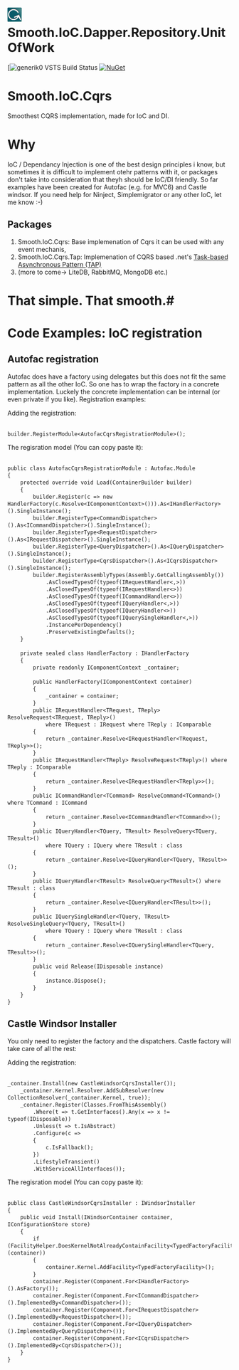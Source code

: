![Project Icon](https://raw.githubusercontent.com/Generik0/Smooth.IoC.Cqrs/master/logo.jpg) Smooth.IoC.Dapper.Repository.UnitOfWork
===========================================

[![generik0 VSTS Build Status](https://generik0.visualstudio.com/_apis/public/build/definitions/97e62cdf-8c46-48a2-bf7a-d40bf05a53eb/5/badge)
[![NuGet](https://img.shields.io/nuget/v/Smooth.IoC.Cqrs.Tap.svg)](http://www.nuget.org/packages/Smooth.IoC.Cqrs.Tap)


# Smooth.IoC.Cqrs
Smoothest CQRS implementation, made for IoC and DI.

# Why
IoC / Dependancy Injection is one of the best design principles i know, but sometimes it is difficult to implement otehr patterns with it, or packages don't take into consideration that theyh should be IoC/DI friendly.
So far examples have been created for Autofac (e.g. for MVC6) and Castle windsor. If you need help for Ninject, Simplemigrator or any other IoC, let me know :-)

## Packages
1. Smooth.IoC.Cqrs: Base implemenation of Cqrs it can be used with any event mechanis,
2. Smooth.IoC.Cqrs.Tap: Implemenation of CQRS based .net's [Task-based Asynchronous Pattern (TAP)](https://msdn.microsoft.com/en-us/library/hh873175%28v=vs.110%29.aspx?f=255&MSPPError=-2147217396)
3. (more to come-> LiteDB, RabbitMQ, MongoDB etc.)

# That simple. That smooth.#

# Code Examples: IoC registration
## Autofac registration
Autofac does have a factory using delegates but this does not fit the same pattern as all the other IoC. 
So one has to wrap the factory in a concrete implementation. Luckely the concrete implementation can be internal (or even private if you like).
Registration examples:	

Adding the registration:
<pre><code>
builder.RegisterModule&lt;AutofacCqrsRegistrationModule&gt;();
</pre></code>

The regisration model (You can copy paste it):
<pre><code>
public class AutofacCqrsRegistrationModule : Autofac.Module
{
    protected override void Load(ContainerBuilder builder)
    {
        builder.Register(c =&gt; new HandlerFactory(c.Resolve&lt;IComponentContext&gt;())).As&lt;IHandlerFactory&gt;().SingleInstance();
        builder.RegisterType&lt;CommandDispatcher&gt;().As&lt;ICommandDispatcher&gt;().SingleInstance();
        builder.RegisterType&lt;RequestDispatcher&gt;().As&lt;IRequestDispatcher&gt;().SingleInstance();
        builder.RegisterType&lt;QueryDispatcher&gt;().As&lt;IQueryDispatcher&gt;().SingleInstance();
        builder.RegisterType&lt;CqrsDispatcher&gt;().As&lt;ICqrsDispatcher&gt;().SingleInstance();
        builder.RegisterAssemblyTypes(Assembly.GetCallingAssembly())
            .AsClosedTypesOf(typeof(IRequestHandler&lt;,&gt;))
            .AsClosedTypesOf(typeof(IRequestHandler&lt;&gt;))
            .AsClosedTypesOf(typeof(ICommandHandler&lt;&gt;))
            .AsClosedTypesOf(typeof(IQueryHandler&lt;,&gt;))
            .AsClosedTypesOf(typeof(IQueryHandler&lt;&gt;))
            .AsClosedTypesOf(typeof(IQuerySingleHandler&lt;,&gt;))
            .InstancePerDependency()
            .PreserveExistingDefaults();
    }

    private sealed class HandlerFactory : IHandlerFactory
    {
        private readonly IComponentContext _container;

        public HandlerFactory(IComponentContext container)
        {
            _container = container;
        }
        public IRequestHandler&lt;TRequest, TReply&gt; ResolveRequest&lt;TRequest, TReply&gt;()
            where TRequest : IRequest where TReply : IComparable
        {
            return _container.Resolve&lt;IRequestHandler&lt;TRequest, TReply&gt;&gt;();
        }
        public IRequestHandler&lt;TReply&gt; ResolveRequest&lt;TReply&gt;() where TReply : IComparable
        {
            return _container.Resolve&lt;IRequestHandler&lt;TReply&gt;&gt;();
        }
        public ICommandHandler&lt;TCommand&gt; ResolveCommand&lt;TCommand&gt;() where TCommand : ICommand
        {
            return _container.Resolve&lt;ICommandHandler&lt;TCommand&gt;&gt;();
        }
        public IQueryHandler&lt;TQuery, TResult&gt; ResolveQuery&lt;TQuery, TResult&gt;()
            where TQuery : IQuery where TResult : class
        {
            return _container.Resolve&lt;IQueryHandler&lt;TQuery, TResult&gt;&gt;();
        }
        public IQueryHandler&lt;TResult&gt; ResolveQuery&lt;TResult&gt;() where TResult : class
        {
            return _container.Resolve&lt;IQueryHandler&lt;TResult&gt;&gt;();
        }
        public IQuerySingleHandler&lt;TQuery, TResult&gt; ResolveSingleQuery&lt;TQuery, TResult&gt;()
            where TQuery : IQuery where TResult : class
        {
            return _container.Resolve&lt;IQuerySingleHandler&lt;TQuery, TResult&gt;&gt;();
        }
        public void Release(IDisposable instance)
        {
            instance.Dispose();
        }
    }
}
</code></pre>

## Castle Windsor Installer
You only need to register the factory and the dispatchers. Castle factory will take care of all the rest:

Adding the registration:
<pre><code>
_container.Install(new CastleWindsorCqrsInstaller());
    _container.Kernel.Resolver.AddSubResolver(new CollectionResolver(_container.Kernel, true));
    _container.Register(Classes.FromThisAssembly()
        .Where(t =&gt; t.GetInterfaces().Any(x =&gt; x != typeof(IDisposable))
        .Unless(t =&gt; t.IsAbstract)
        .Configure(c =&gt;
        {
            c.IsFallback();
        })
        .LifestyleTransient()
        .WithServiceAllInterfaces());
</pre></code>

The regisration model (You can copy paste it):
<pre><code>
public class CastleWindsorCqrsInstaller : IWindsorInstaller
{
    public void Install(IWindsorContainer container, IConfigurationStore store)
    {
        if (FacilityHelper.DoesKernelNotAlreadyContainFacility&lt;TypedFactoryFacility&gt;(container))
        {
            container.Kernel.AddFacility&lt;TypedFactoryFacility&gt;();
        }
        container.Register(Component.For&lt;IHandlerFactory&gt;().AsFactory());
        container.Register(Component.For&lt;ICommandDispatcher&gt;().ImplementedBy&lt;CommandDispatcher&gt;());
        container.Register(Component.For&lt;IRequestDispatcher&gt;().ImplementedBy&lt;RequestDispatcher&gt;());
        container.Register(Component.For&lt;IQueryDispatcher&gt;().ImplementedBy&lt;QueryDispatcher&gt;());
        container.Register(Component.For&lt;ICqrsDispatcher&gt;().ImplementedBy&lt;CqrsDispatcher&gt;());
    }
}
</pre></code>
